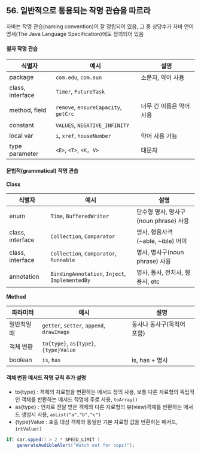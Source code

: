 ## 56. 일반적으로 통용되는 작명 관습을 따르라

자바는 작명 관습(naming convention)이 잘 정립되어 있음, 
그 중 상당수가 자바 언어 명세(The Java Language Specification)에도 정의되어 있음

#### 철자 작명 관습

| 식별자 | 예시 | 설명 |
| --- | --- | --- |
| package | ```com.edu```, ```com.sun``` | 소문자, 약어 사용 |
| class, interface | ```Timer```, ```FutureTask``` | |
| method, field | ```remove```, ```ensureCapacity```, ```getCrc``` | 너무 긴 이름은 약어 사용 |
| constant | ```VALUES```, ```NEGATIVE_INFINITY``` | | 
| local var | ```i```, ```xref```, ```houseNumber``` | 약어 사용 가능 |
| type parameter | ```<E>```, ```<T>```, ```<K, V>``` | 대문자 |


#### 문법적(grammatical) 작명 관습

__Class__

| 식별자 | 예시 | 설명 |
| --- | --- | --- |
| enum | ```Time```, ```BufferedWriter``` | 단수형 명사, 명사구(noun phrase) 사용 |
| class, interface | ```Collection```, ```Comparator``` | 명사, 형용사격(~able, ~ible) 어미 |
| class, interface | ```Collection```, ```Comparator```, ```Runnable``` | 명사, 명사구(noun phrase) 사용 |
| annotation | ```BindingAnnotation```, ```Inject```, ```ImplementedBy``` | 명사, 동사, 전치사, 형용사, etc |

__Method__

| 파라미터 | 예시 | 설명 |
| --- | --- | --- |
| 일반적일때 | ```getter```, ```setter```, ```append```, ```drawImage``` | 동사나 동사구(목적어 포함) |
| 객체 변환 | ```to{type}```, ```as{type}```, ```{type}Value``` |  |
| boolean | ```is```, ```has``` | is, has + 명사  |

#### 객체 변환 메서드 작명 규칙 추가 설명
- to{type} : 객체의 자료형을 변환하는 메서드 정의 사용, 보통 다른 자료형의 독립적인 객체를 반환하는 메서드 작명에 주로 사용, ```toArray()```
- as{type} : 인자로 전달 받은 객체와 다른 자료형의 뷰(view)객체를 반환하는 메서드 생성시 사용, ```asList("a","b","c")```
- {type}Value : 호출 대상 객체와 동일한 기본 자료형 값을 반환하는 메서드, ```intValue()```
 
```java
if( car.spped() > 2 * SPEED_LIMIT )
    generateAudibleAlert("Watch out for cops!");
```


